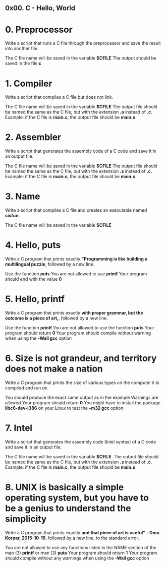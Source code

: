 ## 0x00. C - Hello, World


# 0. Preprocessor

Write a script that runs a C file through the preprocessor and save the result into another file.

The C file name will be saved in the variable **$CFILE**
The output should be saved in the file **c**


# 1. Compiler

Write a script that compiles a C file but does not link.

The C file name will be saved in the variable **$CFILE**
The output file should be named the same as the C file, but with the extension **.o** instead of **.c**.
Example: if the C file is **main.c**, the output file should be **main.o**


# 2. Assembler

Write a script that generates the assembly code of a C code and save it in an output file.

The C file name will be saved in the variable **$CFILE**
The output file should be named the same as the C file, but with the extension **.s** instead of **.c**.
Example: if the C file is **main.c**, the output file should be **main.s**


# 3. Name

Write a script that compiles a C file and creates an executable named **cisfun**.

The C file name will be saved in the variable **$CFILE**


# 4. Hello, puts

Write a C program that prints exactly **"Programming is like building a multilingual puzzle**, followed by a new line.

Use the function **puts**
You are not allowed to use **printf**
Your program should end with the value **0**


# 5. Hello, printf

Write a C program that prints exactly **with proper grammar, but the outcome is a piece of art,**, followed by a new line.

Use the function **printf**
You are not allowed to use the function **puts**
Your program should return **0**
Your program should compile without warning when using the **-Wall gcc** option


# 6. Size is not grandeur, and territory does not make a nation

Write a C program that prints the size of various types on the computer it is compiled and run on.

You should produce the exact same output as in the example
Warnings are allowed
Your program should return **0**
You might have to install the package **libc6-dev-i386** on your Linux to test the **-m32 gcc** option


# 7. Intel

Write a script that generates the assembly code (Intel syntax) of a C code and save it in an output file.

The C file name will be saved in the variable **$CFILE**.
The output file should be named the same as the C file, but with the extension **.s** instead of **.c**.
Example: if the C file is **main.c**, the output file should be **main.s**


# 8. UNIX is basically a simple operating system, but you have to be a genius to understand the simplicity

Write a C program that prints exactly **and that piece of art is useful" - Dora Korpar, 2015-10-19**, followed by a new line, to the standard error.

You are not allowed to use any functions listed in the NAME section of the man (3) **printf** or man (3) **puts**
Your program should return **1**
Your program should compile without any warnings when using the **-Wall gcc** option

